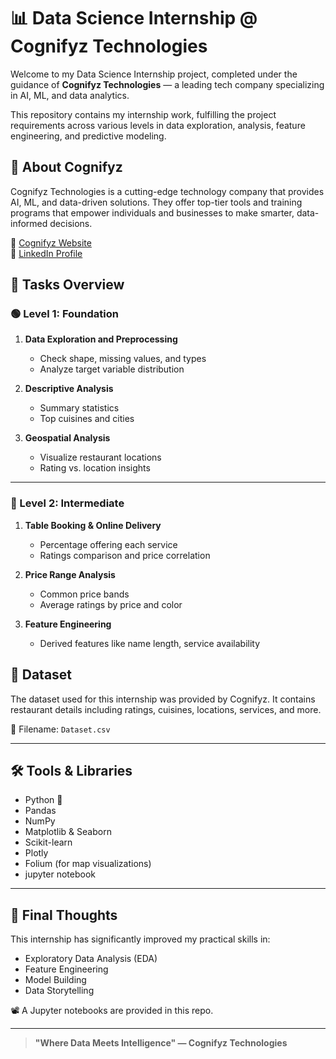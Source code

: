 
# 📊 Data Science Internship @ Cognifyz Technologies

Welcome to my Data Science Internship project, completed under the guidance of **Cognifyz Technologies** — a leading tech company specializing in AI, ML, and data analytics.

This repository contains my internship work, fulfilling the project requirements across various levels in data exploration, analysis, feature engineering, and predictive modeling.

## 🚀 About Cognifyz

Cognifyz Technologies is a cutting-edge technology company that provides AI, ML, and data-driven solutions. They offer top-tier tools and training programs that empower individuals and businesses to make smarter, data-informed decisions.

🔗 [Cognifyz Website](http://www.cognifyz.com/)  
🔗 [LinkedIn Profile](https://www.linkedin.com/company/cognifyz-techonologies)



## 📌 Tasks Overview

### 🟢 Level 1: Foundation

1. **Data Exploration and Preprocessing**
   - Check shape, missing values, and types
   - Analyze target variable distribution

2. **Descriptive Analysis**
   - Summary statistics
   - Top cuisines and cities

3. **Geospatial Analysis**
   - Visualize restaurant locations
   - Rating vs. location insights

---

### 🔵 Level 2: Intermediate

1. **Table Booking & Online Delivery**
   - Percentage offering each service
   - Ratings comparison and price correlation

2. **Price Range Analysis**
   - Common price bands
   - Average ratings by price and color

3. **Feature Engineering**
   - Derived features like name length, service availability



## 📁 Dataset

The dataset used for this internship was provided by Cognifyz. It contains restaurant details including ratings, cuisines, locations, services, and more.

📄 Filename: `Dataset.csv`

---

## 🛠️ Tools & Libraries

- Python 🐍
- Pandas
- NumPy
- Matplotlib & Seaborn
- Scikit-learn
- Plotly
- Folium (for map visualizations)
- jupyter notebook
---

## 🏁 Final Thoughts

This internship has significantly improved my practical skills in:
- Exploratory Data Analysis (EDA)
- Feature Engineering
- Model Building
- Data Storytelling

📽️ A  Jupyter notebooks are provided in this repo.

---



> **"Where Data Meets Intelligence" — Cognifyz Technologies**
